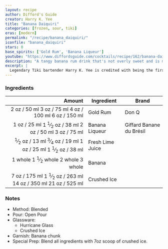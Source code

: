 ```yaml
---
layout: recipe
author: Difford's Guide
creator: Harry K. Yee
title: "Banana Daiquiri"
categories: [frozen, sour, tiki]
eras: [modern]
permalink: "/recipe/banana_daiquiri/"
iconfile: "banana_daiquiri"
stars: 0
base_spirits: ['Gold Rum', 'Banana Liqueur']
youtube: "https://www.diffordsguide.com/cocktails/recipe/162/banana-daiquiri"
description: "A tangy banana rum drink that's not overly sweet and is more sophisticated than the uninitiated may expect."
excerpt: |
  Legendary Tiki bartender Harry K. Yee is credited with being the first to add banana to a Daiquiri at Henry Kaiser's Hawaiian Village Hotel in Waikiki, Oahu, Hawaii.
---
```


### Ingredients

|  Amount | Ingredient       | Brand                    |
| ------: | ---------------- | ------------------------ |
|    <span class="onex active">2 oz  / 50 ml</span> <span class="onehalfx">3 oz  / 75 ml</span> <span class="twox">4 oz  / 100 ml</span> <span class="threex">6 oz  / 150 ml</span>| Gold Rum         | Don Q                    |
|    <span class="onex active">1 oz  / 25 ml</span> <span class="onehalfx">1 <sup>1</sup>&frasl;<sub>2</sub> oz  / 38 ml</span> <span class="twox">2 oz  / 50 ml</span> <span class="threex">3 oz  / 75 ml</span>| Banana Liqueur   | Giffard Banane du Brésil |
|  <span class="onex active"> <sup>1</sup>&frasl;<sub>2</sub> oz  / 13 ml</span> <span class="onehalfx"> <sup>3</sup>&frasl;<sub>4</sub> oz  / 19 ml</span> <span class="twox">1 oz  / 25 ml</span> <span class="threex">1 <sup>1</sup>&frasl;<sub>2</sub> oz  / 38 ml</span>| Fresh Lime Juice |
| <span class="onex active">1 whole </span> <span class="onehalfx">1 <sup>1</sup>&frasl;<sub>2</sub> whole </span> <span class="twox">2 whole </span> <span class="threex">3 whole </span>| Banana           |
|    <span class="onex active">7 oz  / 175 ml</span> <span class="onehalfx">1 <sup>1</sup>&frasl;<sub>2</sub> oz  / 263 ml</span> <span class="twox">14 oz  / 350 ml</span> <span class="threex">21 oz  / 525 ml</span>| Crushed Ice      |

### Notes

- Method: Blended
- Pour: Open Pour
- Glassware:
  - Hurricane Glass
  - Crushed Ice
- Garnish: Banana chunk
- Special Prep: Blend all ingredients with 7oz scoop of crushed ice.

    
<script type="application/ld+json">
{
  "@context": "https://schema.org",
  "@type": "Recipe",
  "author": {
    "@type": "Person",
    "name": "{{ page.author }}"
    },
  "image": "{%- for page in page.categories limit: 1 %}{% assign cat = site.data.categories | where: "slug", page | first %}{{ site.url }}{{ site.baseurl}}/assets/images/category_{{cat.slug}}.svg{% endfor -%}",
  "description": "{{ page.excerpt | strip_html | replace: '"', "'" }}",
  "recipeIngredient": [
  " 2 oz Gold Rum",
  " 1 oz Banana Liqueur",
  " 0.5 oz Fresh Lime Juice",
  "1 whole Banana",
  " 7 oz Crushed Ice "
    ],
  "name": "{{ page.title }}",
  "recipeInstructions": [
    {
      "@type": "HowToStep",
      "text": "- Method: Blended"
    },
    {
      "@type": "HowToStep",
      "text": "- Pour: Open Pour"
    },
    {
      "@type": "HowToStep",
      "text": "- Glassware:"
    },
    {
      "@type": "HowToStep",
      "text": "  - Hurricane Glass"
    },
    {
      "@type": "HowToStep",
      "text": "  - Crushed Ice"
    },
    {
      "@type": "HowToStep",
      "text": "- Garnish: Banana chunk"
    },
    {
      "@type": "HowToStep",
      "text": "- Special Prep: Blend all ingredients with 7oz scoop of crushed ice."
    }
    ],
  "recipeYield": "1 cocktail",
  "recipeCategory": "cocktail",
  {% if page.stars and site.data.ratings[page.iconfile].ratings -%}"aggregateRating": {
   "@type": "AggregateRating",
   "ratingValue": "{%- include stars_metadata.html %}",
   "bestRating": "5",
   "reviewCount": "2"},{%- endif %}
  "recipeCuisine": "global",
  "prepTime": "PT20M",
  "cookTime": "PT15S",
  "keywords": "{{ page.title }}, cocktail, {{ page.eras }}, {%- include category_metadata.html -%}, {%- include spirits_metadata.html -%}"
}
</script>

    